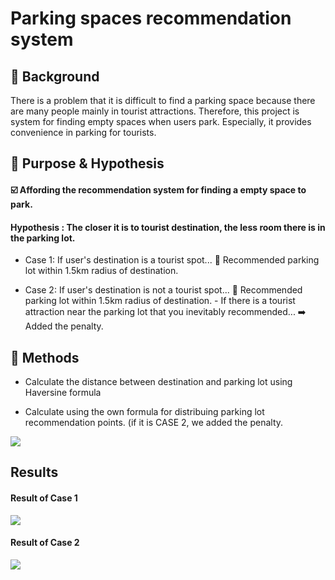# Parking spaces recommendation system

## 📌 Background
There is a problem that it is difficult to find a parking space because there are many people mainly in tourist attractions.
Therefore, this project is system for finding empty spaces when users park.
Especially, it provides convenience in parking for tourists.

## 📌 Purpose & Hypothesis
#### ☑️ Affording the recommendation system for finding a empty space to park.

#### Hypothesis : The closer it is to tourist destination, the less room there is in the parking lot.

- Case 1: If user's destination is a tourist spot...
          🔹 Recommended parking lot within 1.5km radius of destination.
  
- Case 2: If user's destination is not a tourist spot...
          🔹 Recommended parking lot within 1.5km radius of destination.
             - If there is a tourist attraction near the parking lot that you inevitably recommended...
               ➡️ Added the penalty.


##  📌 Methods
- Calculate the distance between destination and parking lot using Haversine formula

- Calculate using the own formula for distribuing parking lot recommendation points. (if it is CASE 2, we added the penalty.
<img src ='https://img1.daumcdn.net/thumb/R1280x0/?scode=mtistory2&fname=https%3A%2F%2Fblog.kakaocdn.net%2Fdn%2Fc4II0A%2FbtsM9ZfBwSs%2Fip13SmkEITipTooyHUKbk1%2Fimg.png'>


## Results
#### Result of Case 1
<img src = 'https://img1.daumcdn.net/thumb/R1280x0/?scode=mtistory2&fname=https%3A%2F%2Fblog.kakaocdn.net%2Fdn%2FdxKe35%2FbtsNbdp0Kzb%2F2sNoVUkK5tvb8Y67DQMxF1%2Fimg.png'>



#### Result of Case 2
<img src = 'https://img1.daumcdn.net/thumb/R1280x0/?scode=mtistory2&fname=https%3A%2F%2Fblog.kakaocdn.net%2Fdn%2FnZRZY%2FbtsNaiTnEcY%2F7nX24srKJAa0kGHTb7QGkk%2Fimg.png'>

  

